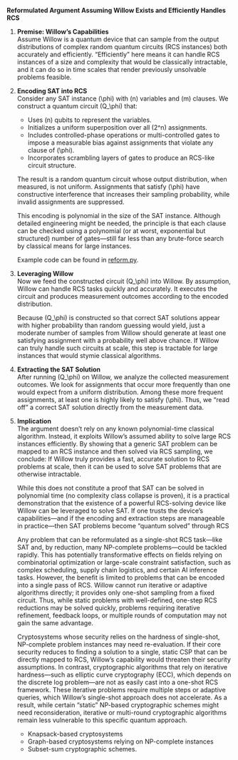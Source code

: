 **Reformulated Argument Assuming Willow Exists and Efficiently Handles RCS**

1. **Premise: Willow’s Capabilities**  
   Assume Willow is a quantum device that can sample from the output distributions of complex random quantum circuits (RCS instances) both accurately and efficiently. “Efficiently” here means it can handle RCS instances of a size and complexity that would be classically intractable, and it can do so in time scales that render previously unsolvable problems feasible.

2. **Encoding SAT into RCS**  
   Consider any SAT instance \(\phi\) with \(n\) variables and \(m\) clauses. We construct a quantum circuit \(Q_\phi\) that:  
   - Uses \(n\) qubits to represent the variables.  
   - Initializes a uniform superposition over all \(2^n\) assignments.  
   - Includes controlled-phase operations or multi-controlled gates to impose a measurable bias against assignments that violate any clause of \(\phi\).  
   - Incorporates scrambling layers of gates to produce an RCS-like circuit structure.

   The result is a random quantum circuit whose output distribution, when measured, is not uniform. Assignments that satisfy \(\phi\) have constructive interference that increases their sampling probability, while invalid assignments are suppressed.

   This encoding is polynomial in the size of the SAT instance. Although detailed engineering might be needed, the principle is that each clause can be checked using a polynomial (or at worst, exponential but structured) number of gates—still far less than any brute-force search by classical means for large instances.

   Example code can be found in [reform.py](reform.py).

3. **Leveraging Willow**  
   Now we feed the constructed circuit \(Q_\phi\) into Willow. By assumption, Willow can handle RCS tasks quickly and accurately. It executes the circuit and produces measurement outcomes according to the encoded distribution.

   Because \(Q_\phi\) is constructed so that correct SAT solutions appear with higher probability than random guessing would yield, just a moderate number of samples from Willow should generate at least one satisfying assignment with a probability well above chance. If Willow can truly handle such circuits at scale, this step is tractable for large instances that would stymie classical algorithms.

4. **Extracting the SAT Solution**  
   After running \(Q_\phi\) on Willow, we analyze the collected measurement outcomes. We look for assignments that occur more frequently than one would expect from a uniform distribution. Among these more frequent assignments, at least one is highly likely to satisfy \(\phi\). Thus, we “read off” a correct SAT solution directly from the measurement data.

5. **Implication**  
   The argument doesn’t rely on any known polynomial-time classical algorithm. Instead, it exploits Willow’s assumed ability to solve large RCS instances efficiently. By showing that a generic SAT problem can be mapped to an RCS instance and then solved via RCS sampling, we conclude: If Willow truly provides a fast, accurate solution to RCS problems at scale, then it can be used to solve SAT problems that are otherwise intractable.

   While this does not constitute a proof that SAT can be solved in polynomial time (no complexity class collapse is proven), it is a practical demonstration that the existence of a powerful RCS-solving device like Willow can be leveraged to solve SAT. If one trusts the device’s capabilities—and if the encoding and extraction steps are manageable in practice—then SAT problems become “quantum solved” through RCS

   Any problem that can be reformulated as a single-shot RCS task—like SAT and, by reduction, many NP-complete problems—could be tackled rapidly. This has potentially transformative effects on fields relying on combinatorial optimization or large-scale constraint satisfaction, such as complex scheduling, supply chain logistics, and certain AI inference tasks. However, the benefit is limited to problems that can be encoded into a single pass of RCS. Willow cannot run iterative or adaptive algorithms directly; it provides only one-shot sampling from a fixed circuit. Thus, while static problems with well-defined, one-step RCS reductions may be solved quickly, problems requiring iterative refinement, feedback loops, or multiple rounds of computation may not gain the same advantage.

   Cryptosystems whose security relies on the hardness of single-shot, NP-complete problem instances may need re-evaluation. If their core security reduces to finding a solution to a single, static CSP that can be directly mapped to RCS, Willow’s capability would threaten their security assumptions. In contrast, cryptographic algorithms that rely on iterative hardness—such as elliptic curve cryptography (ECC), which depends on the discrete log problem—are not as easily cast into a one-shot RCS framework. These iterative problems require multiple steps or adaptive queries, which Willow’s single-shot approach does not accelerate. As a result, while certain “static” NP-based cryptographic schemes might need reconsideration, iterative or multi-round cryptographic algorithms remain less vulnerable to this specific quantum approach.

    - Knapsack-based cryptosystems  
    - Graph-based cryptosystems relying on NP-complete instances  
    - Subset-sum cryptographic schemes.

